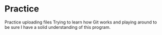 # Practice
Practice uploading files
Trying to learn how Git works and playing around to be sure I have a solid understanding of this program.  

